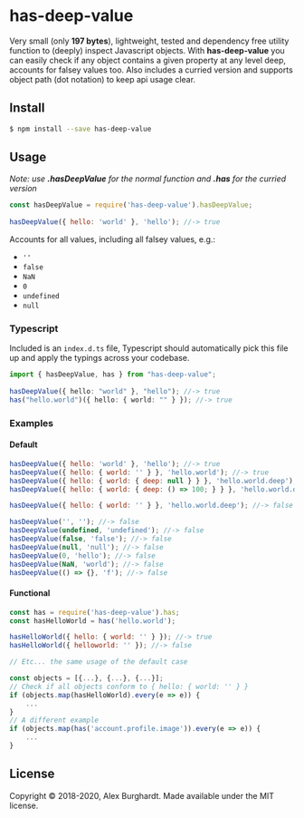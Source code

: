 # has-deep-value

Very small (only **197 bytes**), lightweight, tested and dependency free utility function to (deeply) inspect Javascript objects. With **has-deep-value** you can easily check if any object contains a given property at any level deep, accounts for falsey values too. Also includes a curried version and supports object path (dot notation) to keep api usage clear.

## Install

```sh
$ npm install --save has-deep-value
```

## Usage

*Note: use **.hasDeepValue** for the normal function and **.has** for the curried version*

```javascript
const hasDeepValue = require('has-deep-value').hasDeepValue;
 
hasDeepValue({ hello: 'world' }, 'hello'); //-> true
```

Accounts for all values, including all falsey values, e.g.:

* `''`
* `false`
* `NaN`
* `0`
* `undefined`
* `null`

### Typescript

Included is an `index.d.ts` file, Typescript should automatically pick this file up and apply the typings across your codebase.

```typescript
import { hasDeepValue, has } from "has-deep-value";
 
hasDeepValue({ hello: "world" }, "hello"); //-> true
has("hello.world")({ hello: { world: "" } }); //-> true
```

### Examples

#### Default

```js
hasDeepValue({ hello: 'world' }, 'hello'); //-> true
hasDeepValue({ hello: { world: '' } }, 'hello.world'); //-> true
hasDeepValue({ hello: { world: { deep: null } } }, 'hello.world.deep'); //-> true
hasDeepValue({ hello: { world: { deep: () => 100; } } }, 'hello.world.deep'); //-> true

hasDeepValue({ hello: { world: '' } }, 'hello.world.deep'); //-> false

hasDeepValue('', ''); //-> false
hasDeepValue(undefined, 'undefined'); //-> false
hasDeepValue(false, 'false'); //-> false
hasDeepValue(null, 'null'); //-> false
hasDeepValue(0, 'hello'); //-> false
hasDeepValue(NaN, 'world'); //-> false
hasDeepValue(() => {}, 'f'); //-> false
```

#### Functional

```js
const has = require('has-deep-value').has;
const hasHelloWorld = has('hello.world');
```

```js
hasHelloWorld({ hello: { world: '' } }); //-> true
hasHelloWorld({ helloworld: '' }); //-> false

// Etc... the same usage of the default case
```

```js
const objects = [{...}, {...}, {...}];
// Check if all objects conform to { hello: { world: '' } }
if (objects.map(hasHelloWorld).every(e => e)) {
    ...
}
// A different example
if (objects.map(has('account.profile.image')).every(e => e)) {
    ...
}
```

## License
Copyright © 2018-2020, Alex Burghardt. Made available under the MIT license.

